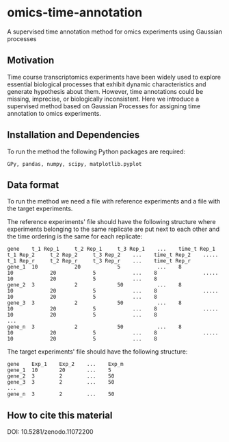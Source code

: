 # omics-time-annotation
A supervised time annotation method for omics experiments using Gaussian processes 
    
## Motivation

Time course transcriptomics experiments have been widely used to explore essential biological processes that exhibit dynamic characteristics and generate hypothesis about them. However, time annotations could be missing, imprecise, or biologically inconsistent. Here we introduce a supervised method based on Gaussian Processes for assigning time annotation to omics experiments. 

## Installation and Dependencies

To run the method the following Python packages are required:
    
    GPy, pandas, numpy, scipy, matplotlib.pyplot

## Data format

To run the method we need a file with reference experiments and a file with the target experiments.

The reference experiments' file should have the following structure where experiments belonging to the same replicate are put next to each other and the time ordering is the same for each replicate:

    gene    t_1 Rep_1     t_2 Rep_1     t_3 Rep_1    ...    time_t Rep_1    t_1 Rep_2     t_2 Rep_2     t_3 Rep_2    ...    time_t Rep_2    .....    t_1 Rep_r     t_2 Rep_r     t_3 Rep_r    ...    time_t Rep_r
    gene_1  10            20            5            ...    8               10            20            5            ...    8               .....    10            20            5            ...    8
    gene_2  3             2             50           ...    8               10            20            5            ...    8               .....    10            20            5            ...    8
    gene_3  3             2             50           ...    8               10            20            5            ...    8               .....    10            20            5            ...    8
    ...
    gene_n  3             2             50           ...    8               10            20            5            ...    8               .....    10            20            5            ...    8


The target experiments' file should have the following structure:

    gene    Exp_1    Exp_2    ...    Exp_m    
    gene_1  10       20       ...    5            
    gene_2  3        2        ...    50         
    gene_3  3        2        ...    50          
    ...
    gene_n  3        2        ...    50        

## How to cite this material

DOI: 10.5281/zenodo.11072200
